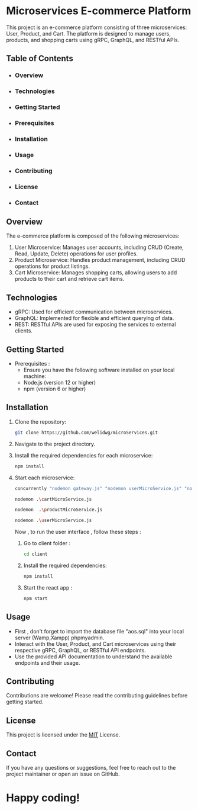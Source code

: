 # Microservices E-commerce Platform

This project is an e-commerce platform consisting of three microservices: User, Product, and Cart. The platform is designed to manage users, products, and shopping carts using gRPC, GraphQL, and RESTful APIs.

## Table of Contents

- ### Overview
- ### Technologies
- ### Getting Started
- ### Prerequisites
- ### Installation
- ### Usage
- ### Contributing
- ### License
- ### Contact

## Overview

The e-commerce platform is composed of the following microservices:

1. User Microservice: Manages user accounts, including CRUD (Create, Read, Update, Delete) operations for user profiles.
2. Product Microservice: Handles product management, including CRUD operations for product listings.
3. Cart Microservice: Manages shopping carts, allowing users to add products to their cart and retrieve cart items.

## Technologies

- gRPC: Used for efficient communication between microservices.
- GraphQL: Implemented for flexible and efficient querying of data.
- REST: RESTful APIs are used for exposing the services to external clients.

## Getting Started

- Prerequisites :
  - Ensure you have the following software installed on your local machine:
  - Node.js (version 12 or higher)
  - npm (version 6 or higher)

## Installation

1.  Clone the repository:

    ```bash
    git clone https://github.com/welidwg/microServices.git
    ```

2.  Navigate to the project directory.
3.  Install the required dependencies for each microservice:
    ```bash
    npm install
    ```
4.  Start each microservice:

    ```bash
    concurrently "nodemon gateway.js" "nodemon userMicroService.js" "nodemon productMicroService.js" "nodemon cartMicroService.js"
    ```

    ```bash
    nodemon .\cartMicroService.js
    ```

    ```bash
    nodemon  .\productMicroService.js
    ```

    ```bash
    nodemon .\userMicroService.js
    ```

    Now , to run the user interface , follow these steps :

    1.  Go to client folder :
        ```bash
        cd client
        ```
    2.  Install the required dependencies:

        ```bash
        npm install

        ```

    3.  Start the react app :

        ```bash
        npm start

        ```

## Usage

- First , don't forget to import the database file "aos.sql" into your local server (Wamp,Xampp) phpmyadmin.
- Interact with the User, Product, and Cart microservices using their respective gRPC, GraphQL, or RESTful API endpoints.
- Use the provided API documentation to understand the available endpoints and their usage.

## Contributing

Contributions are welcome! Please read the contributing guidelines before getting started.

## License

This project is licensed under the [MIT](https://choosealicense.com/licenses/mit/) License.

## Contact

If you have any questions or suggestions, feel free to reach out to the project maintainer or open an issue on GitHub.

# Happy coding!
